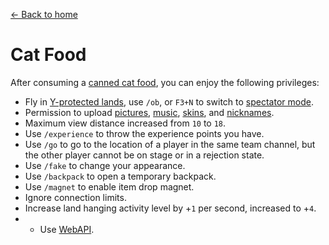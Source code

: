 [← Back to home](../)
# Cat Food
After consuming a [canned cat food](../item/canned_cat.md), you can enjoy the following privileges:

- Fly in [Y-protected lands](../item/land_book.md#y-Fly), use `/ob`, or `F3+N` to switch to [spectator mode](https://minecraft.fandom.com/wiki/Spectator).
- Permission to upload [pictures](https://discord.com/channels/1083635390159794198/1083635391388733597), [music](https://discord.com/channels/1083635390159794198/1083635391388733598), [skins](https://discord.com/channels/1083635390159794198/1083635391388733599), and [nicknames](https://discord.com/channels/1083635390159794198/1083635391753629706).
- Maximum view distance increased from `10` to `18`.
- Use `/experience` to throw the experience points you have.
- Use `/go` to go to the location of a player in the same team channel, but the other player cannot be on stage or in a rejection state.
- Use `/fake` to change your appearance.
- Use `/backpack` to open a temporary backpack.
- Use `/magnet` to enable item drop magnet.
- Ignore connection limits.
- Increase land hanging activity level by +`1` per second, increased to +`4`.
- - Use [WebAPI](https://catpalm.gitbook.io/webapi/).